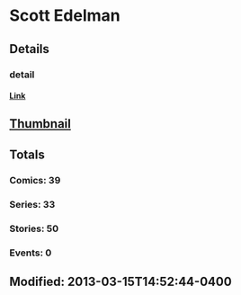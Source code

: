 # Scott  Edelman 
## Details
### detail
#### [Link](http://marvel.com/comics/creators/1273/scott_edelman?utm_campaign=apiRef&utm_source=225578a89fc76f3d20fbffda5d17a88d)
## [Thumbnail](http://i.annihil.us/u/prod/marvel/i/mg/b/40/image_not_available.jpg)
## Totals
### Comics: 39
### Series: 33
### Stories: 50
### Events: 0
## Modified: 2013-03-15T14:52:44-0400